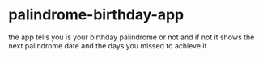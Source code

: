 # palindrome-birthday-app
 the app tells you is your birthday palindrome or not and if not it shows the next palindrome date and the days you missed to achieve it .
